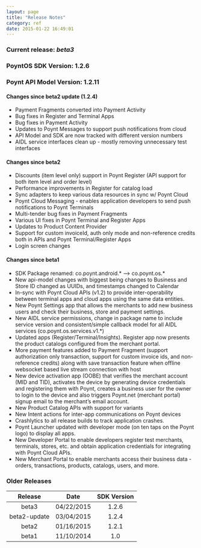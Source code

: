```yaml
---
layout: page
title: "Release Notes"
category: ref
date: 2015-01-22 16:49:01
---
```


### Current release: ***beta3***
### PoyntOS SDK Version: 1.2.6
### Poynt API Model Version: 1.2.11

#### Changes since beta2 update (1.2.4)
* Payment Fragments converted into Payment Activity
* Bug fixes in Register and Terminal Apps
* Bug fixes in Payment Activity
* Updates to Poynt Messages to support push notifications from cloud
* API Model and SDK are now tracked with different version numbers
* AIDL service interfaces clean up - mostly removing unnecessary test interfaces

#### Changes since beta2

* Discounts (item level only) support in Poynt Register (API support for both item level and order level)
* Performance improvements in Register for catalog load
* Sync adapters to keep various data resources in sync w/ Poynt Cloud
* Poynt Cloud Messaging - enables application developers to send push notifications to Poynt Terminals
* Multi-tender bug fixes in Payment Fragments
* Various UI fixes in Poynt Terminal and Register Apps
* Updates to Product Content Provider
* Support for custom invoiceId, auth only mode and non-reference credits both in APIs and Poynt Terminal/Register Apps
* Login screen changes


#### Changes since beta1

* SDK Package renamed: co.poynt.android.* —> co.poynt.os.*
* New api-model changes with biggest being changes to Business and Store ID changed as UUIDs, and timestamps changed to Calendar
* In-sync with Poynt Cloud APIs (v1.2) to provide inter-operability between terminal apps and cloud apps using the same data entities.
* New Poynt Settings app that allows the merchants to add new business users and check their business, store and payment settings.
* New AIDL service permissions, change in package name to include service version and consistent/simple callback model for all AIDL services (co.poynt.os.services.v1.*)
* Updated apps (Register/Terminal/Insights). Register app now presents the product catalogs configured from the merchant portal.
* More payment features added to Payment Fragment (support authorization only transaction, support for custom invoice ids, and non-reference credits) along with save transaction feature when offline
websocket based live stream connection with host
* New device activation app (OOBE) that verifies the merchant account (MID and TID), activates the device by generating device credentials and registering them with Poynt, creates a business user for the owner to login to the device and also triggers Poynt.net (merchant portal) signup email to the merchant’s email account.
* New Product Catalog APIs with support for variants
* New Intent actions for inter-app communications on Poynt devices
* Crashlytics to all release builds to track application crashes.
* Poynt Launcher updated with developer mode (on ten taps on the Poynt logo) to display all apps.
* New Developer Portal to enable developers register test merchants, terminals, stores, etc. and obtain application credentials for integrating with Poynt Cloud APIs.
* New Merchant Portal to enable merchants access their business data - orders, transactions, products, catalogs, users, and more.

### Older Releases

| Release  | Date       | SDK Version |
|:--------:|:----------:|:-----------:|
| beta3    | 04/22/2015 | 1.2.6 |
| beta2-update| 03/04/2015| 1.2.4 |
| beta2    | 01/16/2015 | 1.2.1 |
| beta1    | 11/10/2014 | 1.0 |
